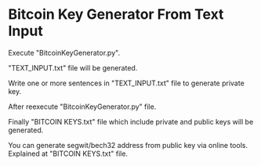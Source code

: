 # Bitcoin Key Generator From Text Input


Execute "BitcoinKeyGenerator.py".

"TEXT_INPUT.txt" file will be generated.

Write one or more sentences in "TEXT_INPUT.txt" file to generate private key.

After reexecute "BitcoinKeyGenerator.py" file. 

Finally "BITCOIN KEYS.txt" file which include private and public keys will be generated.

You can generate segwit/bech32 address from public key via online tools. Explained at "BITCOIN KEYS.txt" file.


